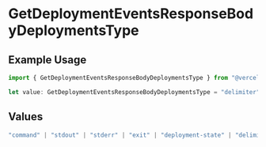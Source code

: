 # GetDeploymentEventsResponseBodyDeploymentsType

## Example Usage

```typescript
import { GetDeploymentEventsResponseBodyDeploymentsType } from "@vercel/sdk/models/operations";

let value: GetDeploymentEventsResponseBodyDeploymentsType = "delimiter";
```

## Values

```typescript
"command" | "stdout" | "stderr" | "exit" | "deployment-state" | "delimiter" | "middleware" | "middleware-invocation" | "edge-function-invocation" | "fatal"
```